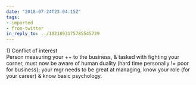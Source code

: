 ```yaml
---
date: "2018-07-24T23:04:15Z"
tags:
- imported
- from-twitter
in_reply_to: ../1021893175785545729
---
```

1\) Conflict of interest\
Person measuring your ++ to the business, &amp; tasked with fighting your corner, must now be aware of human duality \(hard time personally \!= poor for business\); your mgr needs to be great at managing, know your role \(for your career\) &amp; know basic psychology.
